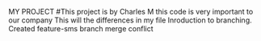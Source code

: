 MY PROJECT
#This project is by Charles M
this code is very important to our company
This will the differences in my file
Inroduction to branching.
Created feature-sms branch
merge conflict
